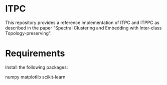 # ITPC
This repository provides a reference implementation of ITPC and ITPPC as described in the paper "Spectral Clustering and Embedding with Inter-class Topology-preserving".

# Requirements
Install the following packages:

numpy
matplotlib
scikit-learn
